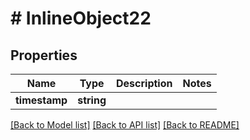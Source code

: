 # # InlineObject22

## Properties

Name | Type | Description | Notes
------------ | ------------- | ------------- | -------------
**timestamp** | **string** |  |

[[Back to Model list]](../../README.md#models) [[Back to API list]](../../README.md#endpoints) [[Back to README]](../../README.md)
